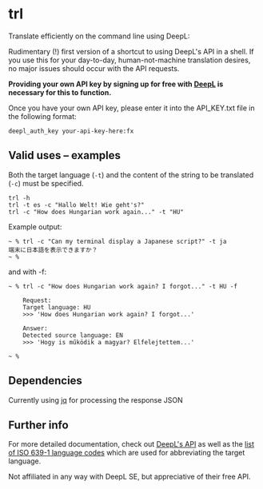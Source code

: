 # trl

Translate efficiently on the command line using DeepL:

Rudimentary (!) first version of a shortcut to using DeepL's API in a shell.
If you use this for your day-to-day, human-not-machine translation desires, no major issues should occur with the API requests.

**Providing your own API key by signing up for free with [DeepL](https://www.deepl.com/en/pro-api?cta=header-pro-api/) is necessary for this to function.**


Once you have your own API key, please enter it into the API_KEY.txt file in the following format:

    deepl_auth_key your-api-key-here:fx


## Valid uses – examples

Both the target language (`-t`) and the content of the string to be translated (`-c`) must be specified.

    trl -h
    trl -t es -c "Hallo Welt! Wie geht's?"
    trl -c "How does Hungarian work again..." -t "HU"
    
    

Example output:

    ~ % trl -c "Can my terminal display a Japanese script?" -t ja
    端末に日本語を表示できますか？ 
    ~ % 

and with -f:

    ~ % trl -c "How does Hungarian work again? I forgot..." -t HU -f

        Request:
        Target language: HU
        >>> 'How does Hungarian work again? I forgot...'

        Answer:
        Detected source language: EN
        >>> 'Hogy is működik a magyar? Elfelejtettem...'

    ~ %


## Dependencies

Currently using [jq](https://stedolan.github.io/jq/) for processing the response JSON


## Further info

For more detailed documentation, check out [DeepL's API](https://www.deepl.com/en/docs-api/introduction/) as well as the [list of ISO 639-1 language codes](https://en.wikipedia.org/wiki/List_of_ISO_639-1_codes) which are used for abbreviating the target language.

 Not affiliated in any way with DeepL SE, but appreciative of their free API.


